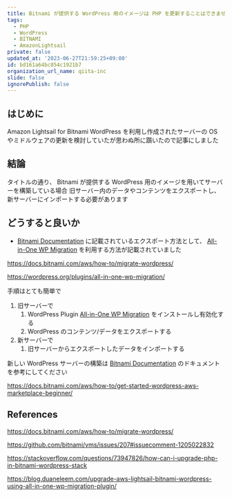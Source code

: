 ```yaml
---
title: Bitnami が提供する WordPress 用のイメージは PHP を更新することはできません
tags:
  - PHP
  - WordPress
  - BITNAMI
  - AmazonLightsail
private: false
updated_at: '2023-06-27T21:59:25+09:00'
id: bd161a64bc854c1921b7
organization_url_name: qiita-inc
slide: false
ignorePublish: false
---
```


## はじめに

Amazon Lightsail for Bitnami WordPress を利用し作成されたサーバーの OS やミドルウェアの更新を検討していたが思わぬ所に躓いたので記事にしました

## 結論

タイトルの通り、 Bitnami が提供する WordPress 用のイメージを用いてサーバーを構築している場合
旧サーバー内のデータやコンテンツをエクスポートし、新サーバーにインポートする必要があります

## どうすると良いか

- [Bitnami Documentation] に記載されているエクスポート方法として、 [All-in-One WP Migration] を利用する方法が記載されていました

https://docs.bitnami.com/aws/how-to/migrate-wordpress/

https://wordpress.org/plugins/all-in-one-wp-migration/

手順はとても簡単で

1. 旧サーバーで
   1. WordPress Plugin [All-in-One WP Migration] をインストールし有効化する
   1. WordPress のコンテンツ/データをエクスポートする
1. 新サーバーで
   1. 旧サーバーからエクスポートしたデータをインポートする

新しい WordPress サーバーの構築は [Bitnami Documentation] のドキュメントを参考にしてください

https://docs.bitnami.com/aws/how-to/get-started-wordpress-aws-marketplace-beginner/

[Bitnami Documentation]: https://docs.bitnami.com/
[All-in-One WP Migration]: https://wordpress.org/plugins/all-in-one-wp-migration/

## References

https://docs.bitnami.com/aws/how-to/migrate-wordpress/

https://github.com/bitnami/vms/issues/207#issuecomment-1205022832

https://stackoverflow.com/questions/73947826/how-can-i-upgrade-php-in-bitnami-wordpress-stack

https://blog.duaneleem.com/upgrade-aws-lightsail-bitnami-wordpress-using-all-in-one-wp-migration-plugin/
